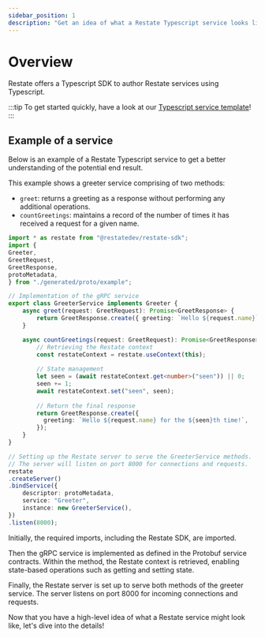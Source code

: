 ```yaml
---
sidebar_position: 1
description: "Get an idea of what a Restate Typescript service looks like."
---
```


# Overview

Restate offers a Typescript SDK to author Restate services using Typescript.

:::tip
To get started quickly, have a look at our [Typescript service template](https://github.com/restatedev/node-template)!
:::

## Example of a service
Below is an example of a Restate Typescript service to get a better understanding of the potential end result. 

This example shows a greeter service comprising of two methods:
- `greet`: returns a greeting as a response without performing any additional operations. 
- `countGreetings`: maintains a record of the number of times it has received a request for a given name.

```typescript
import * as restate from "@restatedev/restate-sdk";
import {
Greeter,
GreetRequest,
GreetResponse,
protoMetadata,
} from "./generated/proto/example";

// Implementation of the gRPC service
export class GreeterService implements Greeter {
    async greet(request: GreetRequest): Promise<GreetResponse> {
        return GreetResponse.create({ greeting: `Hello ${request.name}` });
    }

    async countGreetings(request: GreetRequest): Promise<GreetResponse> {
        // Retrieving the Restate context
        const restateContext = restate.useContext(this);
    
        // State management
        let seen = (await restateContext.get<number>("seen")) || 0;
        seen += 1;
        await restateContext.set("seen", seen);
    
        // Return the final response
        return GreetResponse.create({
          greeting: `Hello ${request.name} for the ${seen}th time!`,
        });
    }
}

// Setting up the Restate server to serve the GreeterService methods.
// The server will listen on port 8000 for connections and requests.
restate
.createServer()
.bindService({
    descriptor: protoMetadata,
    service: "Greeter",
    instance: new GreeterService(),
})
.listen(8000);
```

Initially, the required imports, including the Restate SDK, are imported.

Then the gRPC service is implemented as defined in the Protobuf service contracts.
Within the method, the Restate context is retrieved, enabling state-based operations such as getting and setting state. 

Finally, the Restate server is set up to serve both methods of the greeter service.
The server listens on port 8000 for incoming connections and requests.

Now that you have a high-level idea of what a Restate service might look like, let's dive into the details! 